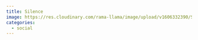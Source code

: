 ```yaml
---
title: Silence
image: https://res.cloudinary.com/rama-llama/image/upload/v1606332390/Silence2_atg4yn.jpg
categories:
  - social
---
```

